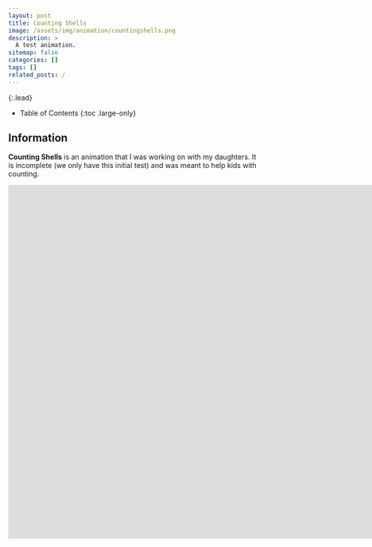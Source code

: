 ```yaml
---
layout: post
title: Counting Shells
image: /assets/img/animation/countingshells.png
description: >
  A test animation.
sitemap: false
categories: []
tags: []
related_posts: /
---
```


{:.lead}

- Table of Contents
{:toc .large-only}

## Information

**Counting Shells** is an animation that I was working on with my daughters.  It is incomplete (we only have this initial test) and was meant to help kids with counting.

<div class="lead aspect-ratio sixteen-nine">
          
<iframe width="1903" height="711" src="https://www.youtube.com/embed/5Qhy5xtYyWA" frameborder="0" allow="accelerometer; autoplay; clipboard-write; encrypted-media; gyroscope; picture-in-picture" allowfullscreen></iframe>

</div>